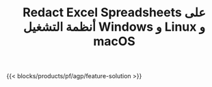 ﻿---
title: Redact Excel Spreadsheets على أنظمة التشغيل Windows و Linux و macOS 
url: /ar/redaction
description: تطبيق مجاني وواجهات برمجة تطبيقات لتنقيح المعلومات الحساسة من جداول بيانات XLS و XLSX و ODS
---
{{< blocks/products/pf/agp/feature-solution >}} 

